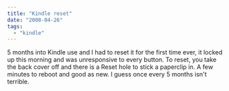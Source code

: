 ```yaml
---
title: "Kindle reset"
date: "2008-04-26"
tags: 
  - "kindle"
---
```


5 months into Kindle use and I had to reset it for the first time ever, it locked up this morning and was unresponsive to every button. To reset, you take the back cover off and there is a Reset hole to stick a paperclip in. A few minutes to reboot and good as new. I guess once every 5 months isn't terrible.
